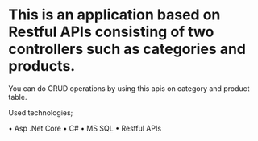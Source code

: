 # This is an application based on Restful APIs consisting of two controllers such as categories and products.

You can do CRUD operations by using this apis on category and product table. 

Used technologies;

•	Asp .Net Core
•	C# 
•	MS SQL
•	Restful APIs
